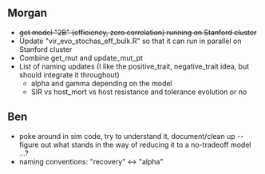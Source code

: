 ## Morgan

* ~~get model "2B" (efficiency, zero correlation) running on Stanford cluster~~
* Update "vir_evo_stochas_eff_bulk.R" so that it can run in parallel on Stanford cluster
* Combine get_mut and update_mut_pt
* List of naming updates (I like the positive_trait, negative_trait idea, but should integrate it throughout)
  - alpha and gamma depending on the model
  - SIR vs host_mort vs host resistance and tolerance evolution or no

## Ben
 
* poke around in sim code, try to understand it, document/clean up -- figure out what stands in the way of reducing it to a no-tradeoff model ...?
* naming conventions: "recovery" <-> "alpha"

